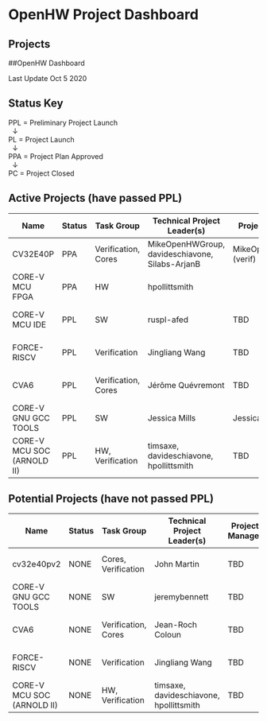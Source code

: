 
# OpenHW Project Dashboard



## Projects


##OpenHW Dashboard

Last Update Oct 5 2020

## Status Key
PPL = Preliminary Project Launch  
&nbsp; &#8595;  
PL = Project Launch  
&nbsp; &#8595;  
PPA = Project Plan Approved  
&nbsp; &#8595;  
PC = Project Closed



## Active Projects (have passed PPL)

| Name     	  | Status 	| Task Group                          | Technical Project Leader(s)                   | Project Manager 	| OpenHW repo(s)  | EF Project 		| ECLIPSE CQ   	|  PPL 		| PL 		|PPA 		| Project Proposal (or Readme File) 						|
|----------	  |--------	|-----------------------------	|----------------------------------------------	|--------------------	|--------------	  | -----------------  	|-------------- |------------ 	|-------------- |-------------- |---------------------------------------------------------------------- |
| CV32E40P 	  | PPA     	| Verification,  Cores 		| MikeOpenHWGroup,  davideschiavone, Silabs-ArjanB  	| MikeOpenHWGroup (verif) | cv32e40p        | CORE-V Cores      	| 22444, 22415 	| grandfathered | grandfathered	| grandfathered	| (https://github.com/openhwgroup/cv32e40p/blob/master/README.md)		|
| CORE-V MCU FPGA | PPA         | HW    	                | hpollittsmith                             | 			| core-v-mcu      | CORE-V Cores      	| NONE 		| grandfathered | grandfathered	| grandfathered	| (https://github.com/openhwgroup/core-v-mcu/blob/master/README.md)  	|                
| CORE-V MCU IDE  | PPL       	| SW                            | ruspl-afed 				| TBD      	| core-v-ide-cdt  | CORE-V Cores 	| NONE       	| 20.08.31 	| 20.10.26 (P) 	| TBD		| https://github.com/openhwgroup/core-v-docs/blob/master/program/CORE-V%20IDE%20prelminary%20project%20proposal.md			|
| FORCE-RISCV  		|  PPL | Verification                  | Jingliang Wang 					| TBD     		| force-riscv     | CORE-V Cores 	| NONE       	| 20.09.28 (A)	| TBD 		| TBD		| https://github.com/openhwgroup/core-v-docs/blob/master/program/FORCE-RISCV%20ISG%20preliminary%20project%20proposal.md								|
| CVA6  		|  PPL | Verification, Cores           | Jérôme Quévremont 				| TBD     		| cva6       	  | CORE-V Cores 	| 22416       	| 20.09.28 (A)	| TBD 		| TBD		| https://github.com/openhwgroup/core-v-docs/blob/master/program/CVA6%20preliminary%20project%20proposal.md |
| CORE-V GNU GCC TOOLS  |  PPL | SW                            | Jessica Mills 				| Jessica Mills     		| corev-gcc       | not under EF 	| n/a       	| 20.10.05 (P)	| TBD	 	| TBD 		|  https://github.com/jeremybennett/core-v-docs/blob/jpb-gnu-tools-ppl/program/core-v-gnu-tools-ppl.md 	|							 	|
| CORE-V MCU SOC (ARNOLD II)  	|  PPL | HW, Verification              | timsaxe, davideschiavone, 	hpollittsmith   |  TBD     		| TBD       	  | CORE-V Cores 	| NONE       	| 20.10.05 (P)	| TBD 		| TBD		| https://github.com/openhwgroup/core-v-docs/blob/master/program/Preliminary%20project%20proposal%20for%20MCU%20SoC.md						 	|	


## Potential Projects (have not passed PPL)
| Name     	  | Status 	| Task Group                     | Technical Project Leader(s)                   | Project Manager 	| OpenHW repo(s)  | EF Project 		| ECLIPSE CQ   	|  PPL 		| PL 		|PPA 		| Project Proposal (or Readme File) 						|
|----------	  |--------	|-----------------------------	|----------------------------------------------	|--------------------	|--------------	  | -----------------  	|-------------- |------------ 	|-------------- |-------------- |---------------------------------------------------------------------- |
| cv32e40pv2  	|  NONE | Cores, Verification              | John Martin   |  TBD     		| TBD       	  | CORE-V Cores 	| NONE       	| 20.10.30 (P)	| TBD 		| TBD		| https://github.com/openhwgroup/core-v-docs/blob/master/program/CV32E40Pv2%20preliminary%20project%20proposal.md						 	|
| CORE-V GNU GCC TOOLS  |  NONE | SW                            | jeremybennett 				| TBD     		| corev-gcc       | not under EF 	| n/a       	| 20.10.05 (P)	| TBD	 	| TBD 		| (https://github.com/openhwgroup/corev-gcc/blob/development/README) 	|
| CVA6  		|  NONE | Verification, Cores           | Jean-Roch Coloun 				| TBD     		| cva6       	  | CORE-V Cores 	| 22416       	| 20.09.28 (P)	| TBD 		| TBD		| https://github.com/openhwgroup/core-v-docs/pull/201								 	|
| FORCE-RISCV  		|  NONE | Verification                  | Jingliang Wang 					| TBD     		| force-riscv     | CORE-V Cores 	| NONE       	| 20.09.28 (P)	| TBD 		| TBD		| https://github.com/openhwgroup/core-v-docs/blob/master/program/FORCE-RISCV%20ISG%20preliminary%20project%20proposal.md								|
| CORE-V MCU SOC (ARNOLD II)  	|  NONE | HW, Verification              | timsaxe, davideschiavone, 	hpollittsmith   |  TBD     		| TBD       	  | CORE-V Cores 	| NONE       	| 20.10.05 (P)	| TBD 		| TBD		| TBD							 	|

